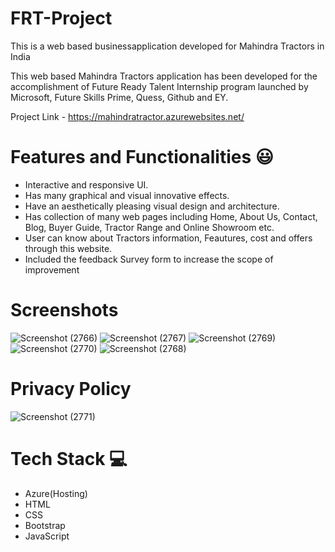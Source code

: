 # FRT-Project
This is a web based businessapplication developed for Mahindra Tractors in India

This web based Mahindra Tractors application has been developed for the accomplishment of Future Ready Talent Internship program launched by Microsoft, Future Skills Prime, Quess, Github and EY.

Project Link - https://mahindratractor.azurewebsites.net/

# Features and Functionalities 😃

- Interactive and responsive UI.
- Has many graphical and visual innovative effects.
- Have an aesthetically pleasing visual design and architecture.
- Has collection of many web pages including Home, About Us, Contact, Blog, Buyer Guide, Tractor Range and Online Showroom etc.
- User can know about Tractors information, Feautures, cost and offers through this website.
- Included the feedback Survey form to increase the scope of improvement 

# Screenshots

![Screenshot (2766)](https://user-images.githubusercontent.com/97442679/173600989-f508f59c-ccc6-4685-b88d-c3dba6c7a7db.png)
![Screenshot (2767)](https://user-images.githubusercontent.com/97442679/173601078-c99aa503-56a8-4745-b947-f81d62132b36.png)
![Screenshot (2769)](https://user-images.githubusercontent.com/97442679/173601101-b2ef6182-adfc-4541-8bbc-29dc82030e60.png)
![Screenshot (2770)](https://user-images.githubusercontent.com/97442679/173601112-aaf5aed1-82a7-4604-994c-bd22b8fb21f4.png)
![Screenshot (2768)](https://user-images.githubusercontent.com/97442679/173601143-57d0e6a8-3849-4e90-b7e9-f7204392c0ac.png)

# Privacy Policy
![Screenshot (2771)](https://user-images.githubusercontent.com/97442679/173627212-88659687-ea85-4550-84b5-172d7bd4a39b.png)


# Tech Stack 💻
- Azure(Hosting)
- HTML
- CSS
- Bootstrap
- JavaScript

